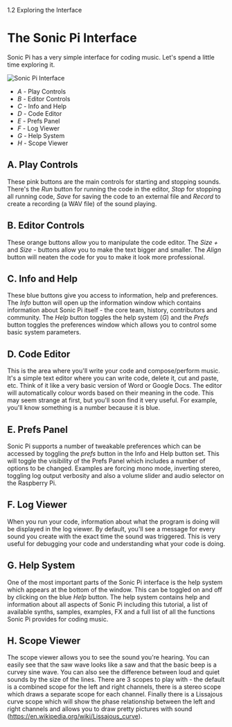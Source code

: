 1.2 Exploring the Interface

# The Sonic Pi Interface

Sonic Pi has a very simple interface for coding music. Let's spend a
little time exploring it.

![Sonic Pi Interface](../images/tutorial/GUI.png)


* *A* - Play Controls
* *B* - Editor Controls
* *C* - Info and Help
* *D* - Code Editor
* *E* - Prefs Panel
* *F* - Log Viewer
* *G* - Help System
* *H* - Scope Viewer

## A. Play Controls

These pink buttons are the main controls for starting and stopping
sounds. There's the *Run* button for running the code in the editor,
*Stop* for stopping all running code, *Save* for saving the code to an
external file and *Record* to create a recording (a WAV file) of the
sound playing.

## B. Editor Controls

These orange buttons allow you to manipulate the code editor. The *Size
+* and *Size -* buttons allow you to make the text bigger and
smaller. The *Align* button will neaten the code for you to make it look
more professional.

## C. Info and Help

These blue buttons give you access to information, help and
preferences. The *Info* button will open up the information window which
contains information about Sonic Pi itself - the core team, history,
contributors and community. The *Help* button toggles the help system
(*G*) and the *Prefs* button toggles the preferences window which allows
you to control some basic system parameters.

## D. Code Editor

This is the area where you'll write your code and compose/perform
music. It's a simple text editor where you can write code, delete it,
cut and paste, etc. Think of it like a very basic version of Word or
Google Docs. The editor will automatically colour words based on their
meaning in the code. This may seem strange at first, but you'll soon
find it very useful. For example, you'll know something is a number
because it is blue.

## E. Prefs Panel

Sonic Pi supports a number of tweakable preferences which can be
accessed by toggling the *prefs* button in the Info and Help button
set. This will toggle the visibility of the Prefs Panel which includes a
number of options to be changed. Examples are forcing mono mode,
inverting stereo, toggling log output verbosity and also a volume slider
and audio selector on the Raspberry Pi.

## F. Log Viewer

When you run your code, information about what the program is doing will
be displayed in the log viewer. By default, you'll see a message for
every sound you create with the exact time the sound was triggered. This
is very useful for debugging your code and understanding what your code
is doing.

## G. Help System

One of the most important parts of the Sonic Pi interface is
the help system which appears at the bottom of the window. This can be
toggled on and off by clicking on the blue *Help* button. The help
system contains help and information about all aspects of Sonic Pi
including this tutorial, a list of available synths, samples, examples,
FX and a full list of all the functions Sonic Pi provides for coding
music.

## H. Scope Viewer

The scope viewer allows you to see the sound you're hearing. You can
easily see that the saw wave looks like a saw and that the basic beep is
a curvey sine wave. You can also see the difference between loud and
quiet sounds by the size of the lines. There are 3 scopes to play with -
the default is a combined scope for the left and right channels, there
is a stereo scope which draws a separate scope for each channel. Finally
there is a Lissajous curve scope which will show the phase relationship
between the left and right channels and allows you to draw pretty
pictures with sound (https://en.wikipedia.org/wiki/Lissajous_curve).
